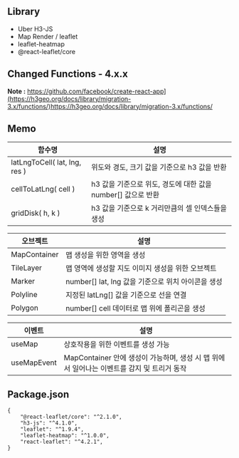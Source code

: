 ## Library
- Uber H3-JS
- Map Render / leaflet
- leaflet-heatmap
- @react-leaflet/core

## Changed Functions - 4.x.x

**Note :** https://github.com/facebook/create-react-app](https://h3geo.org/docs/library/migration-3.x/functions/)https://h3geo.org/docs/library/migration-3.x/functions/

## Memo

|함수명|설명|
|------|--------|
|latLngToCell( lat, lng, res )|위도와 경도, 크기 값을 기준으로 h3 값을 반환|
|cellToLatLng( cell )|h3 값을 기준으로 위도, 경도에 대한 값을 number[] 값으로 반환|
|gridDisk( h, k )|h3 값을 기준으로 k 거리만큼의 셀 인덱스들을 생성|

|오브젝트|설명|
|------|--------|
|MapContainer|맵 생성을 위한 영역을 생성|
|TileLayer|맵 영역에 생성할 지도 이미지 생성을 위한 오브젝트|
|Marker|number[] lat, lng 값을 기준으로 위치 아이콘을 생성|
|Polyline|지정된 latLng[] 값을 기준으로 선을 연결|
|Polygon|number[] cell 데이터로 맵 위에 폴리곤을 생성|

|이벤트|설명|
|------|--------|
|useMap|상호작용을 위한 이벤트를 생성 가능|
|useMapEvent|MapContainer 안에 생성이 가능하며, 생성 시 맵 위에서 일어나는 이벤트를 감지 및 트리거 동작|

## Package.json
```
{
    "@react-leaflet/core": "^2.1.0",
    "h3-js": "^4.1.0",
    "leaflet": "^1.9.4",
    "leaflet-heatmap": "^1.0.0",
    "react-leaflet": "^4.2.1",
}
```
